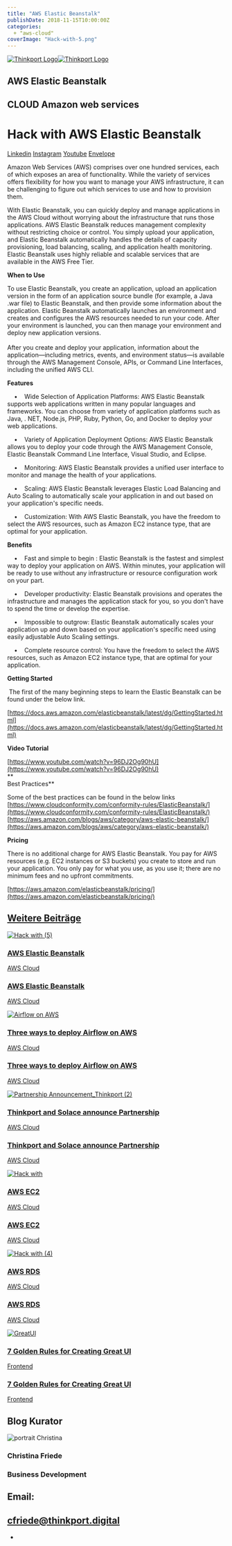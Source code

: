 ```yaml
---
title: "AWS Elastic Beanstalk"
publishDate: 2018-11-15T10:00:00Z
categories: 
  + "aws-cloud"
coverImage: "Hack-with-5.png"
---
```


 [![Thinkport Logo](images/Logo_horizontral_new.png)](https://thinkport.digital)[![Thinkport Logo](images/Logo_horizontral_new.png)](https://thinkport.digital)

## AWS Elastic Beanstalk

## CLOUD Amazon web services

# Hack with AWS Elastic Beanstalk

[Linkedin](https://www.linkedin.com/company/11759873) [Instagram](https://www.instagram.com/thinkport/) [Youtube](https://www.youtube.com/channel/UCnke3WYRT6bxuMK2t4jw2qQ) [Envelope](mailto:tdrechsel@thinkport.digital)[](#linksection)

Amazon Web Services (AWS) comprises over one hundred services, each of which exposes an area of functionality. While the variety of services offers flexibility for how you want to manage your AWS infrastructure, it can be challenging to figure out which services to use and how to provision them.  
  
With Elastic Beanstalk, you can quickly deploy and manage applications in the AWS Cloud without worrying about the infrastructure that runs those applications. AWS Elastic Beanstalk reduces management complexity without restricting choice or control. You simply upload your application, and Elastic Beanstalk automatically handles the details of capacity provisioning, load balancing, scaling, and application health monitoring. Elastic Beanstalk uses highly reliable and scalable services that are available in the AWS Free Tier.  
  
**When to Use**  
  
To use Elastic Beanstalk, you create an application, upload an application version in the form of an application source bundle (for example, a Java .war file) to Elastic Beanstalk, and then provide some information about the application. Elastic Beanstalk automatically launches an environment and creates and configures the AWS resources needed to run your code. After your environment is launched, you can then manage your environment and deploy new application versions.  
   
After you create and deploy your application, information about the application—including metrics, events, and environment status—is available through the AWS Management Console, APIs, or Command Line Interfaces, including the unified AWS CLI.  
  
**Features**  
  
    •    Wide Selection of Application Platforms: AWS Elastic Beanstalk supports web applications written in many popular languages and frameworks. You can choose from variety of application platforms such as Java, . NET, Node.js, PHP, Ruby, Python, Go, and Docker to deploy your web applications.  

    •    Variety of Application Deployment Options: AWS Elastic Beanstalk allows you to deploy your code through the AWS Management Console, Elastic Beanstalk Command Line Interface, Visual Studio, and Eclipse.

    •    Monitoring: AWS Elastic Beanstalk provides a unified user interface to monitor and manage the health of your applications.

    •    Scaling: AWS Elastic Beanstalk leverages Elastic Load Balancing and Auto Scaling to automatically scale your application in and out based on your application's specific needs.  

    •    Customization: With AWS Elastic Beanstalk, you have the freedom to select the AWS resources, such as Amazon EC2 instance type, that are optimal for your application.  
  
**Benefits**  

    •    Fast and simple to begin : Elastic Beanstalk is the fastest and simplest way to deploy your application on AWS. Within minutes, your application will be ready to use without any infrastructure or resource configuration work on your part.

    •    Developer productivity: Elastic Beanstalk provisions and operates the infrastructure and manages the application stack for you, so you don't have to spend the time or develop the expertise.

    •    Impossible to outgrow: Elastic Beanstalk automatically scales your application up and down based on your application's specific need using easily adjustable Auto Scaling settings.

    •    Complete resource control: You have the freedom to select the AWS resources, such as Amazon EC2 instance type, that are optimal for your application.  
  
**Getting Started**  
  
 The first of the many beginning steps to learn the Elastic Beanstalk can be found under the below link.  
  
[https://docs.aws.amazon.com/elasticbeanstalk/latest/dg/GettingStarted.html](https://docs.aws.amazon.com/elasticbeanstalk/latest/dg/GettingStarted.html)  
  
**Video Tutorial**  
  
[https://www.youtube.com/watch?v=96DJ2Og90hU](https://www.youtube.com/watch?v=96DJ2Og90hU)  
**  
Best Practices**  

Some of the best practices can be found in the below links  
[https://www.cloudconformity.com/conformity-rules/ElasticBeanstalk/](https://www.cloudconformity.com/conformity-rules/ElasticBeanstalk/)  
[https://aws.amazon.com/blogs/aws/category/aws-elastic-beanstalk/](https://aws.amazon.com/blogs/aws/category/aws-elastic-beanstalk/)  
  
**Pricing**  

There is no additional charge for AWS Elastic Beanstalk. You pay for AWS resources (e.g. EC2 instances or S3 buckets) you create to store and run your application. You only pay for what you use, as you use it; there are no minimum fees and no upfront commitments.  
  
[https://aws.amazon.com/elasticbeanstalk/pricing/](https://aws.amazon.com/elasticbeanstalk/pricing/)

## [Weitere Beiträge](https://thinkport.digital/blog)

[![Hack with (5)](images/Hack-with-5.png "Hack with (5)")](https://thinkport.digital/aws-elastic-beanstalk-2/)

### [AWS Elastic Beanstalk](https://thinkport.digital/aws-elastic-beanstalk-2/ "AWS Elastic Beanstalk")

[AWS Cloud](https://thinkport.digital/category/aws-cloud/)

### [AWS Elastic Beanstalk](https://thinkport.digital/aws-elastic-beanstalk-2/ "AWS Elastic Beanstalk")

[AWS Cloud](https://thinkport.digital/category/aws-cloud/)

[![Airflow on AWS](images/Kafka-1-1024x696.png "picture blog post Airflow")](https://thinkport.digital/how-to-deploy-airflow-on-aws/)

### [Three ways to deploy Airflow on AWS](https://thinkport.digital/how-to-deploy-airflow-on-aws/ "Three ways to deploy Airflow on AWS")

[AWS Cloud](https://thinkport.digital/category/aws-cloud/)

### [Three ways to deploy Airflow on AWS](https://thinkport.digital/how-to-deploy-airflow-on-aws/ "Three ways to deploy Airflow on AWS")

[AWS Cloud](https://thinkport.digital/category/aws-cloud/)

[![Partnership Announcement_Thinkport (2)](images/Partnership-Announcement_Thinkport-2-1024x696.png "Partnership Announcement_Thinkport (2)")](https://thinkport.digital/thinkport-solace-partnership/)

### [Thinkport and Solace announce Partnership](https://thinkport.digital/thinkport-solace-partnership/ "Thinkport and Solace announce Partnership")

[AWS Cloud](https://thinkport.digital/category/aws-cloud/)

### [Thinkport and Solace announce Partnership](https://thinkport.digital/thinkport-solace-partnership/ "Thinkport and Solace announce Partnership")

[AWS Cloud](https://thinkport.digital/category/aws-cloud/)

[![Hack with](images/Hack-with.png "Hack with")](https://thinkport.digital/aws-ec2-3/)

### [AWS EC2](https://thinkport.digital/aws-ec2-3/ "AWS EC2")

[AWS Cloud](https://thinkport.digital/category/aws-cloud/)

### [AWS EC2](https://thinkport.digital/aws-ec2-3/ "AWS EC2")

[AWS Cloud](https://thinkport.digital/category/aws-cloud/)

[![Hack with (4)](images/Hack-with-4.png "Hack with (4)")](https://thinkport.digital/aws-rds-2/)

### [AWS RDS](https://thinkport.digital/aws-rds-2/ "AWS RDS")

[AWS Cloud](https://thinkport.digital/category/aws-cloud/)

### [AWS RDS](https://thinkport.digital/aws-rds-2/ "AWS RDS")

[AWS Cloud](https://thinkport.digital/category/aws-cloud/)

[![GreatUI](images/Kopie-von-Hack-with.png "GreatUI")](https://thinkport.digital/7-golden-rules-for-creating-great-ui/)

### [7 Golden Rules for Creating Great UI](https://thinkport.digital/7-golden-rules-for-creating-great-ui/ "7 Golden Rules for Creating Great UI")

[Frontend](https://thinkport.digital/category/frontend/)

### [7 Golden Rules for Creating Great UI](https://thinkport.digital/7-golden-rules-for-creating-great-ui/ "7 Golden Rules for Creating Great UI")

[Frontend](https://thinkport.digital/category/frontend/)

## Blog Kurator

![portrait Christina](images/Christina.png)

### Christina Friede

### Business Development

## Email:

## [cfriede@thinkport.digital](mailto:cfriede@thinkport.digital)

* [](https://www.linkedin.com/in/christina-friede-2a6426168/)
